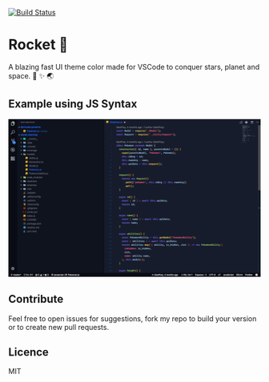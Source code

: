 [![Build Status](https://semaphoreci.com/api/v1/harlockk/rocket-ui/branches/master/badge.png)](https://semaphoreci.com/harlockk/rocket-ui)

# Rocket 🚀
A blazing fast UI theme color made for VSCode to conquer stars, planet and space. 🚀 ✨ 🌏

## Example using JS Syntax
![screenshot](https://github.com/harlockk/rocket-ui/blob/master/screenshot.png?raw=true)

## Contribute
Feel free to open issues for suggestions, fork my repo to build your version or to create new pull requests.

## Licence
MIT
